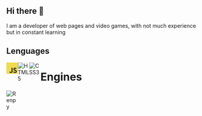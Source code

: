 ## Hi there 👋
I am a developer of web pages and video games, with not much experience but in constant learning

## Lenguages
[<img align="left" alt="JavaScript" width="30px" src="https://raw.githubusercontent.com/github/explore/80688e429a7d4ef2fca1e82350fe8e3517d3494d/topics/javascript/javascript.png" />](https://www.javascript.com/)
[<img align="left" alt="HTML5" width="30px" src="https://image.flaticon.com/icons/png/512/1216/1216733.png" />](https://developer.mozilla.org/en-US/docs/Web/Guide/HTML/HTML5)
[<img align="left" alt="CSS3" width="30px" src="https://cdn4.iconfinder.com/data/icons/social-media-logos-6/512/121-css3-512.png" />](https://developer.mozilla.org/en-US/docs/Web/CSS)

# Engines

[<img align="left" alt="Renpy" width="30px" src="https://www.globalnerdy.com/wp-content/uploads/2020/07/renpy-icon.png" />](https://www.renpy.org/)






